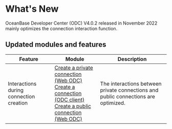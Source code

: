# What's New

OceanBase Developer Center (ODC) V4.0.2 released in November 2022 mainly optimizes the connection interaction function.

## Updated modules and features


| Feature | Module | Description |
|-----------|---------------------------------------------------------------------------------------------------------------------------------------------------------|------------------------------------------------------|
| Interactions during connection creation | [Create a private connection (Web ODC)](../6.web-odc-user-guide/3.web-odc-connect-database/1.web-odc-create-private-connection.md)<br> [Create a connection (ODC client)](../7.client-odc-user-guide/3.client-odc-connect-database/1.client-odc-create-connection.md)<br> [Create a public connection (Web ODC)](../6.web-odc-user-guide/4.web-odc-public-resource-management/3.web-odc-public-resource-permission/1.web-odc-manage-public-connection.md) | The interactions between private connections and public connections are optimized.  |